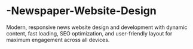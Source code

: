 # -Newspaper-Website-Design
Modern, responsive news website design and development with dynamic content, fast loading, SEO optimization, and user-friendly layout for maximum engagement across all devices.
